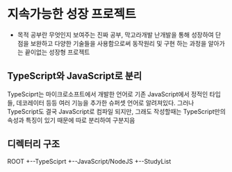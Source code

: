 # 지속가능한 성장 프로젝트
- 목적
공부란 무엇인지 보여주는 진짜 공부, 막고라개발 난개발을 통해 성장하여 단점을 보완하고 다양한 기술들을 사용함으로써 동작원리 및 구현 하는 과정을 알아가는 끝이없는 성장형 프로젝트

## TypeScript와 JavaScript로 분리
TypeSciprt는 마이크로소프트에서 개발한 언어로 기존 JavaScript에서 정적인 타입들, 데코레이터 등등 여러 기능을 추가한 슈퍼셋 언어로 알려져있다. 그러나 TypeScript도 결국 JavaScript로 
컴파일 되지만, 그래도 작성할때는 TypeScript만의 속성과 특징이 있기 때문에 따로 분리하여 구분지음

## 디렉터리 구조

ROOT
+--TypeSciprt
+--JavaScript/NodeJS
+--StudyList
